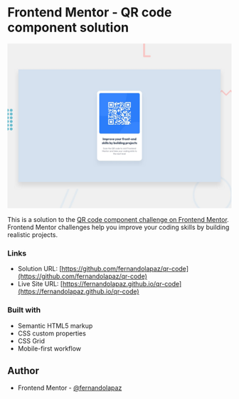 # Frontend Mentor - QR code component solution

![](design/desktop-preview.jpg)

This is a solution to the [QR code component challenge on Frontend Mentor](https://www.frontendmentor.io/challenges/qr-code-component-iux_sIO_H). Frontend Mentor challenges help you improve your coding skills by building realistic projects. 

### Links

- Solution URL: [https://github.com/fernandolapaz/qr-code](https://github.com/fernandolapaz/qr-code)
- Live Site URL: [https://fernandolapaz.github.io/qr-code](https://fernandolapaz.github.io/qr-code)

### Built with

- Semantic HTML5 markup
- CSS custom properties
- CSS Grid
- Mobile-first workflow

## Author

- Frontend Mentor - [@fernandolapaz](https://www.frontendmentor.io/profile/fernandolapaz)
